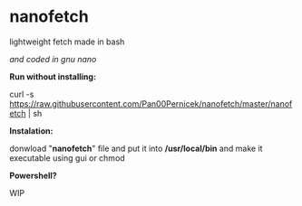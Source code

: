 # nanofetch
lightweight fetch made in bash

*and coded in gnu nano*

__Run without installing:__

curl -s https://raw.githubusercontent.com/Pan00Pernicek/nanofetch/master/nanofetch | sh

__Instalation:__

donwload "**nanofetch**" file and put it into **/usr/local/bin** and make it executable using gui or chmod

__Powershell?__

WIP

